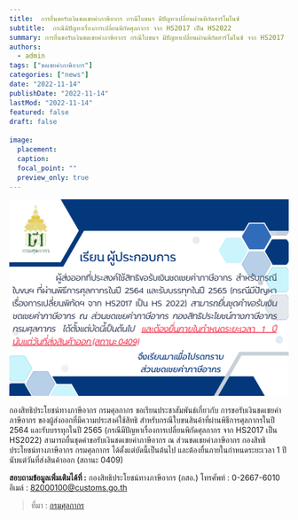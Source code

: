 ```yaml
---
title:  การยื่นขอรับเงินชดเชยค่าภาษีอากร กรณีใบขนฯ มีปัญหาเปลี่ยนผ่านพิกัดฮาร์โมไนซ์
subtitle:  กรณีมีปัญหาเรื่องการเปลี่ยนพิกัดศุลกากร จาก HS2017 เป็น HS2022 
summary: การยื่นขอรับเงินชดเชยค่าภาษีอากร กรณีใบขนฯ มีปัญหาเปลี่ยนผ่านพิกัดฮาร์โมไนซ์ จาก HS2017 เป็น HS2022 
authors: 
  - admin
tags: ["ชดเชยค่าภาษีอากร"]
categories: ["news"]
date: "2022-11-14"
publishDate: "2022-11-14"
lastMod: "2022-11-14"
featured: false
draft: false

image:
  placement:
  caption:
  focal_point: ""
  preview_only: true
---  
```



 ![](featured.png)

 กองสิทธิประโยชน์ทางภาษีอากร กรมศุลกากร ขอเรียนประชาสัมพันธ์เกี่ยวกับ การขอรับเงินชดเชยค่าภาษีอากร ของผู้ส่งออกที่มีความประสงค์ใช้สิทธิ สำหรับกรณีใบขนสินค้าที่ผ่านพิธีการศุลกากรในปี 2564 และรับบรรทุกในปี 2565 (กรณีมีปัญหาเรื่องการเปลี่ยนพิกัดศุลกากร จาก HS2017 เป็น HS2022) สามารถยื่นชุดคำขอรับเงินชดเชยค่าภาษีอากร ณ ส่วนชดเชยค่าภาษีอากร กองสิทธิประโยชน์ทางภาษีอากร กรมศุลกากร ได้ตั้งแต่บัดนี้เป็นต้นไป และต้องยื่นภายในกำหนดระยะเวลา 1 ปีนับแต่วันที่ส่งสินค้าออก (สถานะ 0409) 

**สอบถามข้อมูลเพิ่มเติมได้ที่ :** กองสิทธิประโยชน์ทางภาษีอากร (กสอ.) โทรศัพท์ : 0-2667-6010 อีเมล์ : 82000100@customs.go.th

> ที่มา : [กรมศุลกากร](https://www.customs.go.th/cont_strc_slide_image.php?current_id=142329324149505e4f464b4a464b46)


